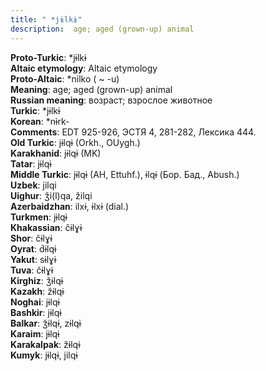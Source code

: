 ```yaml
---
title: " *jɨlkɨ"
description:  age; aged (grown-up) animal
---
```


<strong>Proto-Turkic</strong>:  *jɨlkɨ<br>
<strong>Altaic etymology</strong>:  Altaic etymology<br>
<strong> Proto-Altaic</strong>:  *nilko ( ~ -u)<br>
<strong>Meaning</strong>:  age; aged (grown-up) animal<br>
<strong>Russian meaning</strong>:  возраст; взрослое животное<br>
<strong>Turkic</strong>:  *jɨlkɨ<br>
<strong>Korean</strong>:  *nɨ̀rk-<br>
<strong>Comments</strong>:  EDT 925-926, ЭСТЯ 4, 281-282, Лексика 444.<br>
<strong>Old Turkic</strong>:  jɨlqɨ (Orkh., OUygh.)<br>
<strong>Karakhanid</strong>:  jɨlqɨ (MK)<br>
<strong>Tatar</strong>:  jɨlqɨ<br>
<strong>Middle Turkic</strong>:  jɨlqɨ (AH, Ettuhf.), ɨlqɨ (Бор. Бад., Abush.)<br>
<strong>Uzbek</strong>:  jilqi<br>
<strong>Uighur</strong>:  ǯi(l)qa, žilqi<br>
<strong>Azerbaidzhan</strong>:  ilxɨ, ɨlxɨ (dial.)<br>
<strong>Turkmen</strong>:  jɨlqɨ<br>
<strong>Khakassian</strong>:  čɨlɣɨ<br>
<strong>Shor</strong>:  čɨlɣɨ<br>
<strong>Oyrat</strong>:  d́ɨlqɨ<br>
<strong>Yakut</strong>:  sɨlɣɨ<br>
<strong>Tuva</strong>:  čɨlɣɨ<br>
<strong>Kirghiz</strong>:  ǯɨlqɨ<br>
<strong>Kazakh</strong>:  žɨlqɨ<br>
<strong>Noghai</strong>:  jɨlqɨ<br>
<strong>Bashkir</strong>:  jɨlqɨ<br>
<strong>Balkar</strong>:  ǯɨlqɨ, zɨlqɨ<br>
<strong>Karaim</strong>:  jɨlqɨ<br>
<strong>Karakalpak</strong>:  žɨlqɨ<br>
<strong>Kumyk</strong>:  jɨlqɨ, jilqɨ<br>


